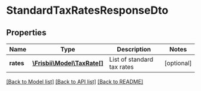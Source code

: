 # StandardTaxRatesResponseDto

## Properties
Name | Type | Description | Notes
------------ | ------------- | ------------- | -------------
**rates** | [**\Frisbii\Model\TaxRate[]**](TaxRate.md) | List of standard tax rates | [optional] 

[[Back to Model list]](../../README.md#documentation-for-models) [[Back to API list]](../../README.md#documentation-for-api-endpoints) [[Back to README]](../../README.md)


